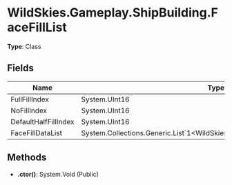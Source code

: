 ﻿# WildSkies.Gameplay.ShipBuilding.FaceFillList

**Type**: Class

## Fields

| Name | Type | Access |
|------|------|--------|
| FullFillIndex | System.UInt16 | Public |
| NoFillIndex | System.UInt16 | Public |
| DefaultHalfFillIndex | System.UInt16 | Public |
| FaceFillDataList | System.Collections.Generic.List`1<WildSkies.Gameplay.ShipBuilding.FaceFillData> | Public |

## Methods

- **.ctor()**: System.Void (Public)


